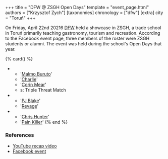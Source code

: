 +++
title = "DFW @ ZSGH Open Days"
template = "event_page.html"
authors = ["Krzysztof Zych"]
[taxonomies]
chronology = ["dfw"]
[extra]
city = "Toruń"
+++

On Friday, April 22nd 20216 [DFW](@/o/dfw.md) held a showcase in ZSGH, a trade school in Toruń primarily teaching gastronomy, tourism and recreation. According to the Facebook event page, three members of the roster were ZSGH students or alumni. The event was held during the school's Open Days that year.

{% card() %}
- - '[Malmo Buruto](@/w/malmo-buruto.md)'
  - '[Charlie](@/w/madman-charlie.md)'
  - '[Corin Mear](@/w/corin-mear.md)'
  - s: Triple Threat Match
- - '[PJ Blake](@/w/pj-blake.md)'
  - '[Revage](@/w/rafael-kid.md)'
- - '[Chris Hunter](@/w/chris-hunter.md)'
  - '[Pain Killer](@/w/pain-killer.md)'
{% end %}

### References

* [YouTube recap video](https://www.youtube.com/watch?v=NxjS1q_vwxg)
* [Facebook event](https://www.facebook.com/events/1224156620945359/)
